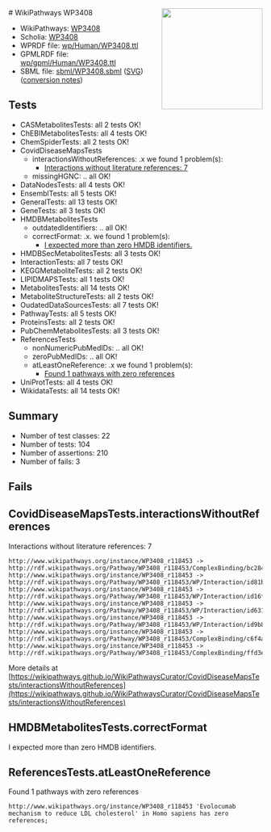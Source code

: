 <img style="float: right; width: 200px" src="../logo.png" />
# WikiPathways WP3408

* WikiPathways: [WP3408](https://identifiers.org/wikipathways:WP3408)
* Scholia: [WP3408](https://scholia.toolforge.org/wikipathways/WP3408)
* WPRDF file: [wp/Human/WP3408.ttl](../wp/Human/WP3408.ttl)
* GPMLRDF file: [wp/gpml/Human/WP3408.ttl](../wp/gpml/Human/WP3408.ttl)
* SBML file: [sbml/WP3408.sbml](../sbml/WP3408.sbml) ([SVG](../sbml/WP3408.svg)) ([conversion notes](../sbml/WP3408.txt))

## Tests
* CASMetabolitesTests: all 2 tests OK!
* ChEBIMetabolitesTests: all 4 tests OK!
* ChemSpiderTests: all 2 tests OK!
* CovidDiseaseMapsTests
    * interactionsWithoutReferences: .x we found 1 problem(s):
        * [Interactions without literature references: 7](#2e295935)
    * missingHGNC: .. all OK!
* DataNodesTests: all 4 tests OK!
* EnsemblTests: all 5 tests OK!
* GeneralTests: all 13 tests OK!
* GeneTests: all 3 tests OK!
* HMDBMetabolitesTests
    * outdatedIdentifiers: .. all OK!
    * correctFormat: .x. we found 1 problem(s):
        * [I expected more than zero HMDB identifiers.](#ad154c1e)
* HMDBSecMetabolitesTests: all 3 tests OK!
* InteractionTests: all 7 tests OK!
* KEGGMetaboliteTests: all 2 tests OK!
* LIPIDMAPSTests: all 1 tests OK!
* MetabolitesTests: all 14 tests OK!
* MetaboliteStructureTests: all 2 tests OK!
* OudatedDataSourcesTests: all 7 tests OK!
* PathwayTests: all 5 tests OK!
* ProteinsTests: all 2 tests OK!
* PubChemMetabolitesTests: all 3 tests OK!
* ReferencesTests
    * nonNumericPubMedIDs: .. all OK!
    * zeroPubMedIDs: .. all OK!
    * atLeastOneReference: .x we found 1 problem(s):
        * [Found 1 pathways with zero references](#35eb778e)
* UniProtTests: all 4 tests OK!
* WikidataTests: all 14 tests OK!


## Summary

* Number of test classes: 22
* Number of tests: 104
* Number of assertions: 210
* Number of fails: 3

## Fails

<a name="2e295935" />

## CovidDiseaseMapsTests.interactionsWithoutReferences

Interactions without literature references: 7
```
http://www.wikipathways.org/instance/WP3408_r118453 -> http://rdf.wikipathways.org/Pathway/WP3408_r118453/ComplexBinding/bc284
http://www.wikipathways.org/instance/WP3408_r118453 -> http://rdf.wikipathways.org/Pathway/WP3408_r118453/WP/Interaction/id81b28f13
http://www.wikipathways.org/instance/WP3408_r118453 -> http://rdf.wikipathways.org/Pathway/WP3408_r118453/WP/Interaction/id16f07fa9
http://www.wikipathways.org/instance/WP3408_r118453 -> http://rdf.wikipathways.org/Pathway/WP3408_r118453/WP/Interaction/id63132f7
http://www.wikipathways.org/instance/WP3408_r118453 -> http://rdf.wikipathways.org/Pathway/WP3408_r118453/WP/Interaction/id9b84540a
http://www.wikipathways.org/instance/WP3408_r118453 -> http://rdf.wikipathways.org/Pathway/WP3408_r118453/ComplexBinding/c6f4a
http://www.wikipathways.org/instance/WP3408_r118453 -> http://rdf.wikipathways.org/Pathway/WP3408_r118453/ComplexBinding/ffd3e
```

More details at [https://wikipathways.github.io/WikiPathwaysCurator/CovidDiseaseMapsTests/interactionsWithoutReferences](https://wikipathways.github.io/WikiPathwaysCurator/CovidDiseaseMapsTests/interactionsWithoutReferences)

<a name="ad154c1e" />

## HMDBMetabolitesTests.correctFormat

I expected more than zero HMDB identifiers.
<a name="35eb778e" />

## ReferencesTests.atLeastOneReference

Found 1 pathways with zero references
```
http://www.wikipathways.org/instance/WP3408_r118453 'Evolocumab mechanism to reduce LDL cholesterol' in Homo sapiens has zero references; 
```

